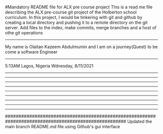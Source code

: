 #Mandatory README file for ALX pre course project
This is a read me file describing the ALX pre-course git project of the Holberton school curriculum.
In this project, I would be tinkering with git and github by creating a local directory and pushing it to a remote directory on the git server. Add files to the index, make commits, merge branches and a host of othe git operations

*********************************************************************
My name is Olaitan Kazeem Abdulmumin and I am on a journey(Quest) to be come a software Engineer
*********************************************************************
5:13AM Lagos, Nigeria
 Wdnesday, 8/11/2021
*********************************************************************
                
*************   ***             *************   ***     *************   *************   *****     ***
*************   ***             *************   ***     *************   *************   ******    ***
***       ***   ***             ***       ***   ***          ***        ***       ***   *** ***   ***
***       ***   ***             ***       ***   ***          ***        ***       ***   ***  ***  ***
***       ***   ***             *************   ***          ***        *************   ***   *** ***
*************   ***             *************   ***          ***        *************   ***    ******
*************   *************   ***       ***   ***          ***        ***       ***   ***     *****
*************   *************   ***       ***   ***          ***        ***       ***   ***      ****

#####################################################################################################
Updated the main branch README.md file using Github's gui interface
